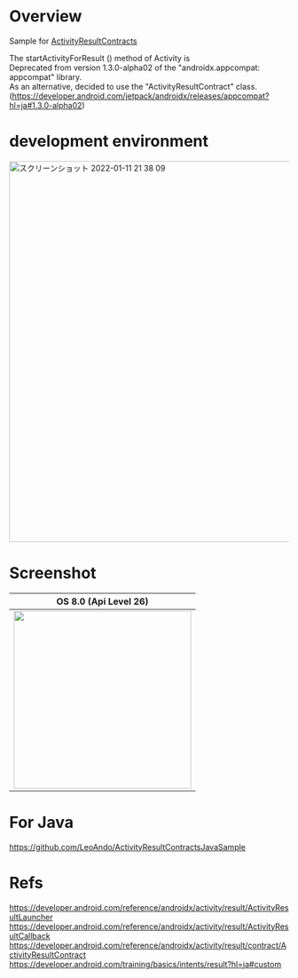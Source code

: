 # Overview

Sample for [ActivityResultContracts](https://developer.android.com/reference/androidx/activity/result/contract/ActivityResultContracts)<br>

The startActivityForResult () method of Activity is<br>
Deprecated from version 1.3.0-alpha02 of the "androidx.appcompat: appcompat" library.<br>
As an alternative, decided to use the "ActivityResultContract" class.<br>
(https://developer.android.com/jetpack/androidx/releases/appcompat?hl=ja#1.3.0-alpha02)<br>

# development environment

<img width="686" alt="スクリーンショット 2022-01-11 21 38 09" src="https://user-images.githubusercontent.com/16476224/148943983-451df3c2-3d52-4150-bba3-c3f9ae655109.png">

# Screenshot

| OS 8.0 (Api Level 26)
| --- |
| <img src="https://user-images.githubusercontent.com/16476224/105200186-e8877680-5b82-11eb-895a-d43274a4bcd7.gif" width=320> |

# For Java

https://github.com/LeoAndo/ActivityResultContractsJavaSample

# Refs

https://developer.android.com/reference/androidx/activity/result/ActivityResultLauncher<br>
https://developer.android.com/reference/androidx/activity/result/ActivityResultCallback<br>
https://developer.android.com/reference/androidx/activity/result/contract/ActivityResultContract<br>
https://developer.android.com/training/basics/intents/result?hl=ja#custom<br>

